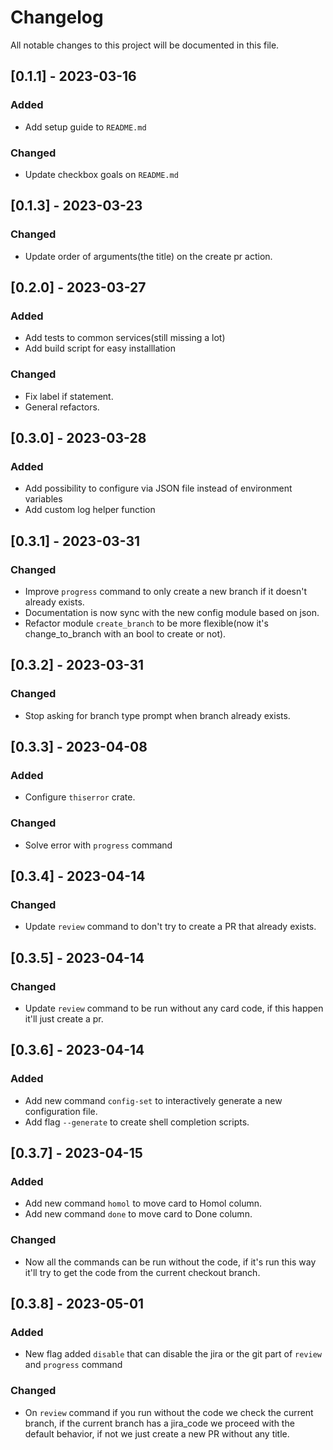 # Changelog
All notable changes to this project will be documented in this file.

## [0.1.1] - 2023-03-16

### Added

- Add setup guide to `README.md`

### Changed

- Update checkbox goals on `README.md`

## [0.1.3] - 2023-03-23

### Changed

- Update order of arguments(the title) on the create pr action.

## [0.2.0] - 2023-03-27

### Added

- Add tests to common services(still missing a lot)
- Add build script for easy installlation

### Changed

- Fix label if statement.
- General refactors.

## [0.3.0] - 2023-03-28

### Added

- Add possibility to configure via JSON file instead of
  environment variables
- Add custom log helper function

## [0.3.1] - 2023-03-31

### Changed

- Improve `progress` command to only create a new
  branch if it doesn't already exists.
- Documentation is now sync with the new config module
  based on json.
- Refactor module `create_branch` to be more
  flexible(now it's change_to_branch with an bool to
  create or not).

## [0.3.2] - 2023-03-31

### Changed

- Stop asking for branch type prompt when branch already exists.

## [0.3.3] - 2023-04-08

### Added

- Configure `thiserror` crate.

### Changed

- Solve error with `progress` command

## [0.3.4] - 2023-04-14

### Changed

- Update `review` command to don't try to create a PR
  that already exists.

## [0.3.5] - 2023-04-14

### Changed

- Update `review` command to be run without any card code, if this happen it'll just create a pr.

## [0.3.6] - 2023-04-14

### Added

- Add new command `config-set` to interactively generate a new configuration file.
- Add flag `--generate` to create shell completion scripts.

## [0.3.7] - 2023-04-15

### Added

- Add new command `homol` to move card to Homol column.
- Add new command `done` to move card to Done column.

### Changed

- Now all the commands can be run without the code, if
  it's run this way it'll try to get the code from the
  current checkout branch.

## [0.3.8] - 2023-05-01

### Added

- New flag added `disable` that can disable the jira or the git part of
`review` and `progress` command

### Changed

- On `review` command if you run without the code we check the current
branch, if the current branch has a jira_code we proceed with the
default behavior, if not we just create a new PR without any title.
